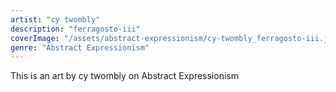 ```yaml
---
artist: "cy twombly"
description: "ferragosto-iii"
coverImage: "/assets/abstract-expressionism/cy-twombly_ferragosto-iii.jpg"
genre: "Abstract Expressionism"
---
```

This is an art by cy twombly on Abstract Expressionism

